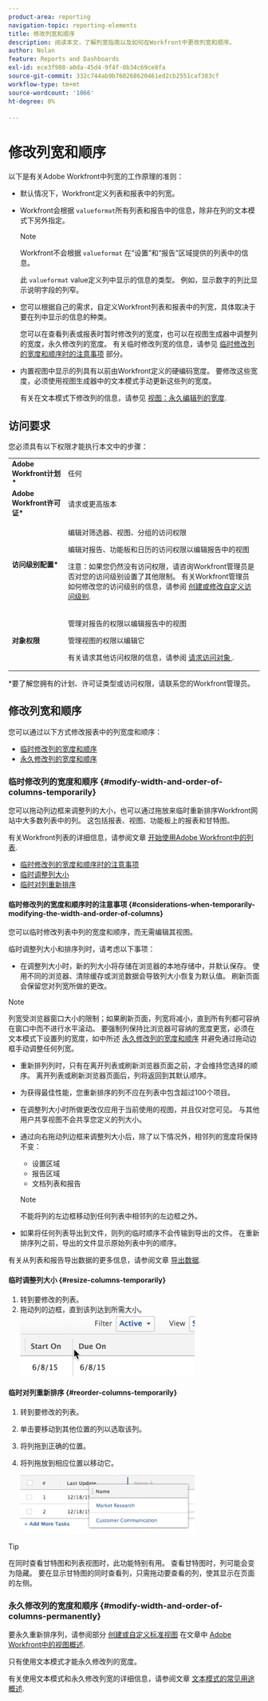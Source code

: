 ```yaml
---
product-area: reporting
navigation-topic: reporting-elements
title: 修改列宽和顺序
description: 阅读本文，了解列宽指南以及如何在Workfront中更改列宽和顺序。
author: Nolan
feature: Reports and Dashboards
exl-id: ece3f908-a0da-45d4-9f4f-0b34c69ce8fa
source-git-commit: 332c744ab9b760268620461ed2cb2551caf383cf
workflow-type: tm+mt
source-wordcount: '1066'
ht-degree: 0%

---
```


# 修改列宽和顺序

以下是有关Adobe Workfront中列宽的工作原理的准则：

* 默认情况下，Workfront定义列表和报表中的列宽。
* Workfront会根据 `valueformat`所有列表和报告中的信息，除非在列的文本模式下另外指定。

  >[!NOTE]
  >
  >Workfront不会根据 `valueformat` 在“设置”和“报告”区域提供的列表中的信息。

  此 `valueformat` value定义列中显示的信息的类型。 例如，显示数字的列比显示说明字段的列窄。

* 您可以根据自己的需求，自定义Workfront列表和报表中的列宽，具体取决于要在列中显示的信息的种类。

  您可以在查看列表或报表时暂时修改列的宽度，也可以在视图生成器中调整列的宽度，永久修改列的宽度。 有关临时修改列宽的信息，请参见 [临时修改列的宽度和顺序时的注意事项](#considerations-when-temporarily-modifying-the-width-and-order-of-columns) 部分。

* 内置视图中显示的列具有以前由Workfront定义的硬编码宽度。 要修改这些宽度，必须使用视图生成器中的文本模式手动更新这些列的宽度。

  有关在文本模式下修改列的信息，请参见 [视图：永久编辑列的宽度](../../../reports-and-dashboards/reports/custom-view-filter-grouping-samples/view-edit-column-width-permanently.md).

## 访问要求

您必须具有以下权限才能执行本文中的步骤：

<table style="table-layout:auto"> 
 <col> 
 <col> 
 <tbody> 
  <tr> 
   <td role="rowheader"><strong>Adobe Workfront计划*</strong></td> 
   <td> <p>任何</p> </td> 
  </tr> 
  <tr> 
   <td role="rowheader"><strong>Adobe Workfront许可证*</strong></td> 
   <td> <p>请求或更高版本 </p> </td> 
  </tr> 
  <tr> 
   <td role="rowheader"><strong>访问级别配置*</strong></td> 
   <td> <p>编辑对筛选器、视图、分组的访问权限</p> <p>编辑对报告、功能板和日历的访问权限以编辑报告中的视图</p> <p>注意：如果您仍然没有访问权限，请咨询Workfront管理员是否对您的访问级别设置了其他限制。 有关Workfront管理员如何修改您的访问级别的信息，请参阅 <a href="../../../administration-and-setup/add-users/configure-and-grant-access/create-modify-access-levels.md" class="MCXref xref">创建或修改自定义访问级别</a>.</p> </td> 
  </tr> 
  <tr> 
   <td role="rowheader"><strong>对象权限</strong></td> 
   <td> <p>管理对报告的权限以编辑报告中的视图</p> <p>管理视图的权限以编辑它</p> <p>有关请求其他访问权限的信息，请参阅 <a href="../../../workfront-basics/grant-and-request-access-to-objects/request-access.md" class="MCXref xref">请求访问对象 </a>.</p> </td> 
  </tr> 
 </tbody> 
</table>

&#42;要了解您拥有的计划、许可证类型或访问权限，请联系您的Workfront管理员。

## 修改列宽和顺序

您可以通过以下方式修改报表中的列宽度和顺序：

* [临时修改列的宽度和顺序](#modify-width-and-order-of-columns-temporarily)
* [永久修改列的宽度和顺序](#modify-width-and-order-of-columns-permanently)

### 临时修改列的宽度和顺序 {#modify-width-and-order-of-columns-temporarily}

您可以拖动列边框来调整列的大小，也可以通过拖放来临时重新排序Workfront网站中大多数列表中的列。 这包括报表、视图、功能板上的报表和甘特图。

有关Workfront列表的详细信息，请参阅文章 [开始使用Adobe Workfront中的列表](../../../workfront-basics/navigate-workfront/use-lists/view-items-in-a-list.md).

* [临时修改列的宽度和顺序时的注意事项](#considerations-when-temporarily-modifying-the-width-and-order-of-columns)
* [临时调整列大小](#resize-columns-temporarily)
* [临时对列重新排序](#reorder-columns-temporarily)

#### 临时修改列的宽度和顺序时的注意事项 {#considerations-when-temporarily-modifying-the-width-and-order-of-columns}

您可以临时修改列表中列的宽度和顺序，而无需编辑其视图。

临时调整列大小和排序列时，请考虑以下事项：

* 在调整列大小时，新的列大小将存储在浏览器的本地存储中，并默认保存。 使用不同的浏览器、清除缓存或浏览数据会导致列大小恢复为默认值。 刷新页面会保留您对列宽所做的更改。

>[!NOTE]
> 
>列宽受浏览器窗口大小的限制；如果刷新页面，列宽将减小，直到所有列都可容纳在窗口中而不进行水平滚动。 要强制列保持比浏览器可容纳的宽度更宽，必须在文本模式下设置列的宽度，如中所述 [永久修改列的宽度和顺序](#modify-width-and-order-of-columns-permanently) 并避免通过拖动边框手动调整任何列宽。
>

* 重新排列列时，只有在离开列表或刷新浏览器页面之前，才会维持您选择的顺序。 离开列表或刷新浏览器页面后，列将返回到其默认顺序。
* 为获得最佳性能，您重新排序的列不应在列表中包含超过100个项目。
* 在调整列大小时所做更改仅应用于当前使用的视图，并且仅对您可见。 与其他用户共享视图不会共享您定义的列大小。
* 通过向右拖动列边框来调整列大小后，除了以下情况外，相邻列的宽度将保持不变：

   * 设置区域
   * 报告区域
   * 文档列表和报告

  >[!NOTE]
  >
  >不能将列的左边框移动到任何列表中相邻列的左边框之外。

* 如果将任何列表导出到文件，则列的临时顺序不会传输到导出的文件。 在重新排序列之前，导出的文件显示原始列表中列的顺序。

有关从列表和报告导出数据的更多信息，请参阅文章 [导出数据](../../../reports-and-dashboards/reports/creating-and-managing-reports/export-data.md).

#### 临时调整列大小 {#resize-columns-temporarily}

1. 转到要修改的列表。
1. 拖动列的边框，直到该列达到所需大小。\
   ![](assets/column-resize-350x124.png)

#### 临时对列重新排序 {#reorder-columns-temporarily}

1. 转到要修改的列表。
1. 单击要移动到其他位置的列以选取该列。
1. 将列拖到正确的位置。
1. 将列拖放到相应位置以移动它。

   ![](assets/column-reorder-350x118.png)

>[!TIP]
>
>在同时查看甘特图和列表视图时，此功能特别有用。 查看甘特图时，列可能会变为隐藏。 要在显示甘特图的同时查看列，只需拖动要查看的列，使其显示在页面的左侧。

### 永久修改列的宽度和顺序 {#modify-width-and-order-of-columns-permanently}

要永久重新排序列，请参阅部分 [创建或自定义标准视图](../../../reports-and-dashboards/reports/reporting-elements/views-overview.md#customizing-a-standard-view) 在文章中 [Adobe Workfront中的视图概述](../../../reports-and-dashboards/reports/reporting-elements/views-overview.md).

只有使用文本模式才能永久修改列的宽度。

有关使用文本模式和永久修改列宽的详细信息，请参阅文章 [文本模式的常见用途概述](../../../reports-and-dashboards/reports/text-mode/understand-common-uses-text-mode.md).
